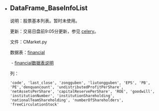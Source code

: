 - ## DataFrame_BaseInfoList

  说明：股票基本列表。暂时未使用。

  更新：交易日盘前9:05分更新，参见 [celery](celery.md)。

  文件：CMarket.py

  数据表：[financial](http://47.52.36.164:8001/app/quantaxis/quantaxis/financial/view)

  ​	- [financial数据表说明](db/financial.md)

  列：

  ```
  'code', 'last_close', 'zongguben', 'liutongguben', 'EPS', 'PB', 'PE','denquancount', 'undistributedProfitPerShare', 'netAssetsPerShare', 'capitalReservePerShare', 'ROE', 'goodwill', 'institutionNumber', 'institutionShareholding', 'nationalTeamShareholding', 'numberOfShareholders', 'freeCirculationStock'
  ```

  

  
